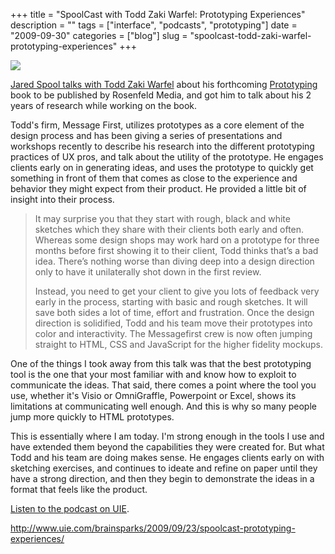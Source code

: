 +++
title = "SpoolCast with Todd Zaki Warfel: Prototyping Experiences"
description = ""
tags = ["interface", "podcasts", "prototyping"]
date = "2009-09-30"
categories = ["blog"]
slug = "spoolcast-todd-zaki-warfel-prototyping-experiences"
+++



  <div class="notebook-screenshot"><a href="http://www.uie.com/brainsparks/2009/09/23/spoolcast-prototyping-experiences/"><img src="//media.konigi.com/bluga/wt4ac36b004fcd8_0.jpg"/></a></div><p><a href="http://www.uie.com/brainsparks/2009/09/23/spoolcast-prototyping-experiences/">Jared Spool talks with Todd Zaki Warfel</a> about his forthcoming <a href="http://rosenfeldmedia.com/books/prototyping/">Prototyping</a> book to be published by Rosenfeld Media, and got him to talk about his 2 years of research while working on the book.</p>
<p>Todd's firm, Message First, utilizes prototypes as a core element of the design process and has been giving a series of presentations and workshops recently to describe his research into the different prototyping practices of UX pros, and talk about the utility of the prototype. He engages clients early on in generating ideas, and uses the prototype to quickly get something in front of them that comes as close to the experience and behavior they might expect from their product. He provided a little bit of insight into their process.</p>
<blockquote><p>It may surprise you that they start with rough, black and white sketches which they share with their clients both early and often. Whereas some design shops may work hard on a prototype for three months before first showing it to their client, Todd thinks that’s a bad idea. There’s nothing worse than diving deep into a design direction only to have it unilaterally shot down in the first review.</p>
<p>Instead, you need to get your client to give you lots of feedback very early in the process, starting with basic and rough sketches. It will save both sides a lot of time, effort and frustration. Once the design direction is solidified, Todd and his team move their prototypes into color and interactivity. The Messagefirst crew is now often jumping straight to HTML, CSS and JavaScript for the higher fidelity mockups.</p></blockquote>
<p>One of the things I took away from this talk was that the best prototyping tool is the one that your most familiar with and know how to exploit to communicate the ideas. That said, there comes a point where the tool you use, whether it's Visio or OmniGraffle, Powerpoint or Excel, shows its limitations at communicating well enough. And this is why so many people jump more quickly to HTML prototypes.</p>
<p>This is essentially where I am today. I'm strong enough in the tools I use and have extended them beyond the capabilities they were created for. But what Todd and his team are doing makes sense. He engages clients early on with sketching exercises, and continues to ideate and refine on paper until they have a strong direction, and then they begin to demonstrate the ideas in a format that feels like the product.</p>
<p><a href="http://www.uie.com/brainsparks/2009/09/23/spoolcast-prototyping-experiences/">Listen to the podcast on UIE</a>.</p>
    
  <a href="http://www.uie.com/brainsparks/2009/09/23/spoolcast-prototyping-experiences/">http://www.uie.com/brainsparks/2009/09/23/spoolcast-prototyping-experiences/</a>
